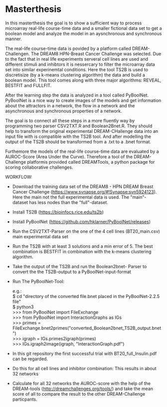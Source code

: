 # Masterthesis

In this masterthesis the goal is to show a sufficient way to process microarray real-life course-time data and a smaller fictional data set to get a boolean model and analyze the model in an aysnchronous and synchronous manner.

The real-life course-time data is povided by a platform called DREAM-Challengen. The DREAM8 HPN-Breast Cancer Challenge was selected. Due to the fact that in real life experiments serveral cell lines are used and different stimuli and inhibtors it is nessercary to filter the microarray data set into similar experinemtal conditions. 
Here the tool TS2B is used to discretisize (by a k-means clustering algorithm) the data and build a boolean model. This tool comes along with three major algorithms: REVEAL, BESTFIT and FULLFIT.

After the learning step the data is analyzed in a tool called PyBoolNet. PyBoolNet is a nice way to create images of the models and get information about the attractors in a network, the flow in a network and the asynchronous and synchronous properties of a network.

The goal is to connect all these steps in a more fluently way by programming two parser CSV2TXT.R and Boolean2Bnet.R. They should help to transform the original experimental DREAM-CHallenge data into an input file with is compatible with the TS2B tool. And after modelling the output of the TS2B should be transformed from a .txt to a .bnet format.

Furthemore the models of the real-life course-time data are evaluated by a AUROC-Score (Area Under the Curve). Therefore a tool of the DREAM-Challenge platformis provided called DREAMTools, a python package for scoring collaborative challenges. 


WORKFLOW:

- Download the training data set of the DREAM8 - HPN DREAM Breast Cancer Challenge (https://www.synapse.org/#!Synapse:syn5924123).      Here the main not the full experimental data is used. The "main"- dataset has less nodes than the "full"-dataset.
- Install TS2B (https://bioinfocs.rice.edu/ts2b)
- Install PyBoolNet (https://github.com/hklarner/PyBoolNet/releases)

- Run the CSV2TXT-Parser on the one of the 4 cell lines (BT20_main.csv) main experimental data set
- Run the TS2B with at least 3 solutions and a min error of 5. The best combination is BESTFIT in combination with the k-means clustering algorithm.
- Take the output of the TS2B and run the Boolean2bnet- Parser to convert the the TS2B-output to a PyBoolNet-input-format

- Run The PyBoolNet-Tool:

  e.g.:<br/> 
        $ cd \"directory of the converted file.bnet placed in the PyBoolNet-2.2.5 file\"<br/>
        $ python3<br/> 
      >>> from PyBoolNet import FileExchange<br/> 
      >>> from PyBoolNet import InteractionGraphs as IGs<br/> 
      >>> primes = FileExchange.bnet2primes(\"converted_Boolean2bnet_TS2B_output.bnet\")<br/> 
      >>> igraph = IGs.primes2igraph(primes)<br/> 
      >>> IGs.igraph2image(igraph, \"InteractionGraph.pdf\")<br/> 
      
 - In this git repository the first successful trial with BT20_full_Insulin.pdf can be regarded.   
 - Do this for all cell lines and inhibitor combination: This results in about 32 networks
 - Calculate for all 32 networks the AUROC-score with the help of the DREAM-tools (http://dreamchallenges.org/tools/) and take the mean score of all to compare the result to the other DREAM-Challenge particpants.
